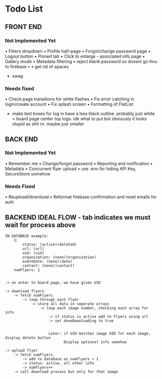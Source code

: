 
# Todo List

## FRONT END

### Not Implemented Yet
• Filters dropdown
• Profile half-page
    • Forgot/change password page
    • Logout button
• Pinned tab
• Click to enlarge - associated info page
• Gallery mode
• Metadata filtering
• reject blank password so doesnt go thru to firebase
• 
• get rid of spaces
* swag

### Needs fixed
• Check page transitions for white flashes
• Fix error catching in login/create account
• Fix splash screen
• Formatting of FlatList
- make text boxes for log in have a less black outline. probably just white
= board page center top logo. idk what to put but obviously it looks stupid as shit rn. maybe just smaller



## BACK END

### Not Implemented Yet
• Remember me
• Change/forgot password
• Reporting and notification
• Metadata
• Concurrent flyer upload
• use .env for hiding API Key, SecureStore somehow


### Needs Fixed
• Reupload/download
• Reformat firebase confirmation and reset emails for auth


## BACKEND IDEAL FLOW - tab indicates we must wait for process above 
    IN DATABASE example:
        1: 
            status: (active)(deleted)
            url: (url)
            uid: (uid)
            organization: (none)(organization)
            eventDate: (none)(date)
            contact: (none)(contact)
        numFlyers: 1

    
    -> on enter to board page, we have given UID

    -> download flyers
        -> fetch numFlyers
            -> loop through each flyer
                -> store all data in seperate arrays
                    -> loop each image number, checking each array for info
                        -> if status is active add to Flyers using url
                        -> set doneDownloading to true


                        Later: if UID matches image UID for each image, display delete button
                               Display optional info somehow
    
    -> upload flyer
        -> fetch numFlyers
            -> add to database as numFlyers + 1
            -> status: active, all other info
            -> numFlyers++ 
        -> call download process but only for that image

    

